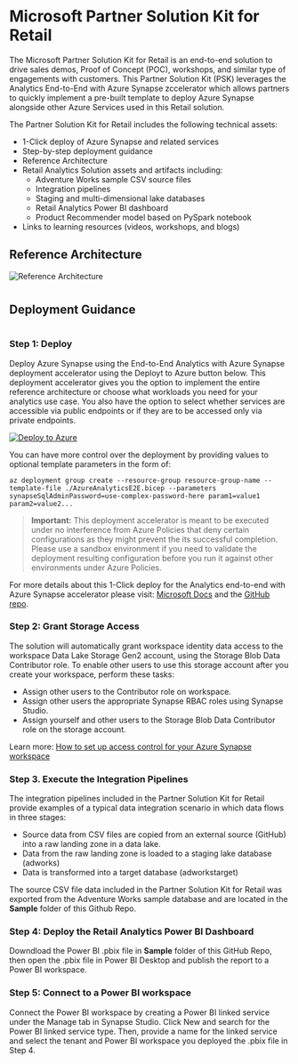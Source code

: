 
# Microsoft Partner Solution Kit for Retail


The Microsoft Partner Solution Kit for Retail is an end-to-end solution to drive sales demos, Proof of Concept (POC), workshops, and similar type of engagements with customers. This Partner Solution Kit (PSK) leverages the Analytics End-to-End with Azure Synapse zccelerator which allows partners to quickly implement a pre-built template to deploy Azure Synapse alongside other Azure Services used in this Retail solution.

The Partner Solution Kit for Retail includes the following technical assets:
* 1-Click deploy of Azure Synapse and related services
* Step-by-step deployment guidance
* Reference Architecture
* Retail Analytics Solution assets and artifacts including:
  * Adventure Works sample CSV source files
  * Integration pipelines
  * Staging and multi-dimensional lake databases
  * Retail Analytics Power BI dashboard 
  * Product Recommender model based on PySpark notebook
* Links to learning resources (videos, workshops, and blogs)

## Reference Architecture
![Reference Architecture](https://github.com/jchinchillaMSFT/wwcsu-psk-synapse-retail/blob/4339afd8142772dfbe9b7f5dde5bbe57ba534397/media/SynapseRetailReferenceArchitecture.png)


#
## Deployment Guidance
#

### Step 1: Deploy
Deploy Azure Synapse using the End-to-End Analytics with Azure Synapse deployment accelerator using the Deployt to Azure button below. This deployment accelerator gives you the option to implement the entire reference architecture or choose what workloads you need for your analytics use case. You also have the option to select whether services are accessible via public endpoints or if they are to be accessed only via private endpoints.

[![Deploy to Azure](https://aka.ms/deploytoazurebutton)](https://portal.azure.com/#blade/Microsoft_Azure_CreateUIDef/CustomDeploymentBlade/uri/https%3A%2F%2Fraw.githubusercontent.com%2FAzure%2Fazure-synapse-analytics-end2end%2Fmain%2FDeploy%2FAzureAnalyticsE2E.json/uiFormDefinitionUri/https%3A%2F%2Fraw.githubusercontent.com%2FAzure%2Fazure-synapse-analytics-end2end%2Fmain%2FDeploy%2FcreateUiDefinition.json)

You can have more control over the deployment by providing values to optional template parameters in the form of:

```azurecli
az deployment group create --resource-group resource-group-name --template-file ./AzureAnalyticsE2E.bicep --parameters synapseSqlAdminPassword=use-complex-password-here param1=value1 param2=value2...
```

> **Important:** This deployment accelerator is meant to be executed under no interference from Azure Policies that deny certain configurations as they might prevent the its successful completion. Please use a sandbox environment if you need to validate the deployment resulting configuration before you run it against other environments under Azure Policies.

For more details about this 1-Click deploy for the Analytics end-to-end with Azure Synapse accelerator please visit: [Microsoft Docs](https://docs.microsoft.com/en-us/azure/architecture/example-scenario/dataplate2e/data-platform-end-to-end) and the [GitHub repo](https://github.com/Azure/azure-synapse-analytics-end2end).

### Step 2: Grant Storage Access
The solution will automatically grant workspace identity data access to the workspace Data Lake Storage Gen2 account, using the Storage Blob Data Contributor role. To enable other users to use this storage account after you create your workspace, perform these tasks:
*	Assign other users to the Contributor role on workspace.
*	Assign other users the appropriate Synapse RBAC roles using Synapse Studio.
*	Assign yourself and other users to the Storage Blob Data Contributor role on the storage account.

Learn more: [How to set up access control for your Azure Synapse workspace](https://docs.microsoft.com/en-us/azure/synapse-analytics/security/how-to-set-up-access-control?WT.mc_id=Portal-Microsoft_Azure_Synapse)

### Step 3. Execute the Integration Pipelines
The integration pipelines included in the Partner Solution Kit for Retail provide examples of a typical data integration scenario in which data flows in three stages:

* Source data from CSV files are copied from an external source (GitHub) into a raw landing zone in a data lake.
* Data from the raw landing zone is loaded to a staging lake database (adworks)
* Data is transformed into a target database (adworkstarget)

The source CSV file data included in the Partner Solution Kit for Retail was exported from the Adventure Works sample database and are located in the **Sample** folder of this Github Repo.

### Step 4: Deploy the Retail Analytics Power BI Dashboard
Downdload the Power BI .pbix file in **Sample** folder of this GitHub Repo, then open the .pbix file in Power BI Desktop and publish the report to a Power BI workspace.

### Step 5: Connect to a Power BI workspace 
Connect the Power BI workspace by creating a Power BI linked service under the Manage tab in Synapse Studio. Click New and search for the Power BI linked service type. Then, provide a name for the linked service and select the tenant and Power BI workspace you deployed the .pbix file in Step 4.

